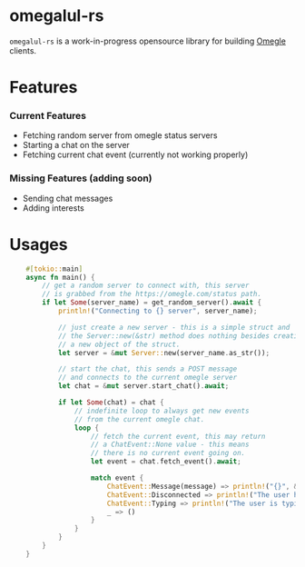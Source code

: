 # omegalul-rs
``omegalul-rs`` is a work-in-progress opensource library for building [Omegle](https://omegle.com) clients. 

# Features
### Current Features
* Fetching random server from omegle status servers
* Starting a chat on the server
* Fetching current chat event (currently not working properly)

### Missing Features (adding soon)
* Sending chat messages
* Adding interests

# Usages
```rs
    #[tokio::main]
    async fn main() {
        // get a random server to connect with, this server
        // is grabbed from the https://omegle.com/status path.
        if let Some(server_name) = get_random_server().await {
            println!("Connecting to {} server", server_name);

            // just create a new server - this is a simple struct and 
            // the Server::new(&str) method does nothing besides creating
            // a new object of the struct.
            let server = &mut Server::new(server_name.as_str());

            // start the chat, this sends a POST message  
            // and connects to the current omegle server
            let chat = &mut server.start_chat().await;

            if let Some(chat) = chat {
                // indefinite loop to always get new events
                // from the current omegle chat.
                loop {
                    // fetch the current event, this may return 
                    // a ChatEvent::None value - this means
                    // there is no current event going on.
                    let event = chat.fetch_event().await;

                    match event {
                        ChatEvent::Message(message) => println!("{}", &message),
                        ChatEvent::Disconnected => println!("The user has disconnected... mean."),
                        ChatEvent::Typing => println!("The user is typing... how exciting!"),
                        _ => ()
                    }
                }
            }
        }
    }
```